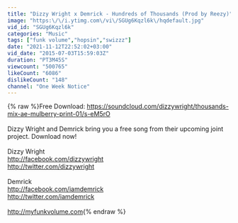 ```yaml
---
title: "Dizzy Wright x Demrick - Hundreds of Thousands (Prod by Reezy)"
image: "https:\/\/i.ytimg.com\/vi\/SGUg6Kqzl6k\/hqdefault.jpg"
vid_id: "SGUg6Kqzl6k"
categories: "Music"
tags: ["funk volume","hopsin","swizzz"]
date: "2021-11-12T22:52:02+03:00"
vid_date: "2015-07-03T15:59:03Z"
duration: "PT3M45S"
viewcount: "500765"
likeCount: "6086"
dislikeCount: "148"
channel: "One Week Notice"
---
```

{% raw %}Free Download: <a rel="nofollow" target="blank" href="https://soundcloud.com/dizzywright/thousands-mix-ae-mulberry-print-01/s-eM5rO">https://soundcloud.com/dizzywright/thousands-mix-ae-mulberry-print-01/s-eM5rO</a><br /><br />Dizzy Wright and Demrick bring you a free song from their upcoming joint project. Download now!<br /><br />Dizzy Wright<br /><a rel="nofollow" target="blank" href="http://facebook.com/dizzywright">http://facebook.com/dizzywright</a><br /><a rel="nofollow" target="blank" href="http://twitter.com/dizzywright">http://twitter.com/dizzywright</a><br /><br />Demrick<br /><a rel="nofollow" target="blank" href="http://facebook.com/iamdemrick">http://facebook.com/iamdemrick</a><br /><a rel="nofollow" target="blank" href="http://twitter.com/iamdemrick">http://twitter.com/iamdemrick</a><br /><br /><a rel="nofollow" target="blank" href="http://myfunkvolume.com">http://myfunkvolume.com</a>{% endraw %}
